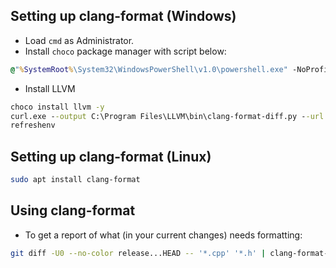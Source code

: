 ## Setting up clang-format (Windows)
- Load `cmd` as Administrator.
- Install `choco` package manager with script below:
```cmd
@"%SystemRoot%\System32\WindowsPowerShell\v1.0\powershell.exe" -NoProfile -InputFormat None -ExecutionPolicy Bypass -Command " [System.Net.ServicePointManager]::SecurityProtocol = 3072; iex ((New-Object System.Net.WebClient).DownloadString('https://chocolatey.org/install.ps1'))" && SET "PATH=%PATH%;%ALLUSERSPROFILE%\chocolatey\bin"
```
- Install LLVM
```cmd
choco install llvm -y
curl.exe --output C:\Program Files\LLVM\bin\clang-format-diff.py --url https://raw.githubusercontent.com/llvm-mirror/clang/master/tools/clang-format/clang-format-diff.py
refreshenv
```

## Setting up clang-format (Linux)
```bash
sudo apt install clang-format
```

## Using clang-format
- To get a report of what (in your current changes) needs formatting:
```bash
git diff -U0 --no-color release...HEAD -- '*.cpp' '*.h' | clang-format-diff -p1
```